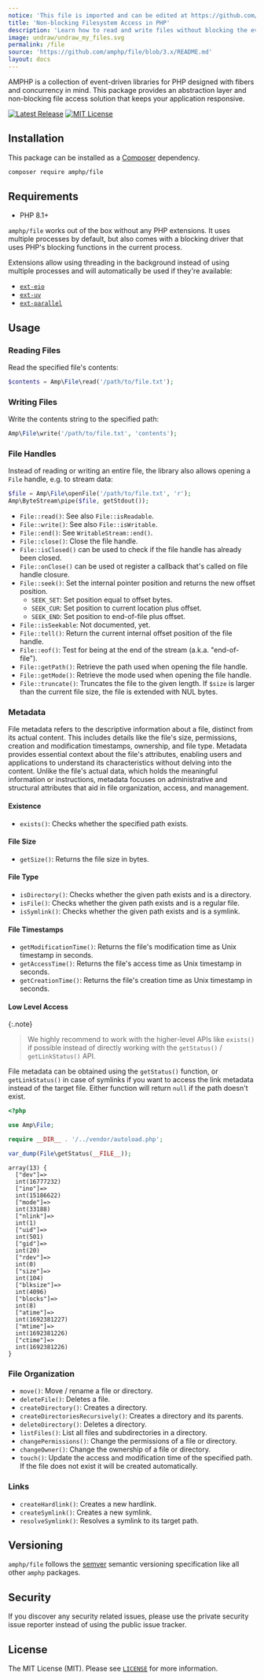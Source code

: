 ```yaml
---
notice: 'This file is imported and can be edited at https://github.com/amphp/file/blob/3.x/README.md'
title: 'Non-blocking Filesystem Access in PHP'
description: 'Learn how to read and write files without blocking the event loop.'
image: undraw/undraw_my_files.svg
permalink: /file
source: 'https://github.com/amphp/file/blob/3.x/README.md'
layout: docs
---
```

AMPHP is a collection of event-driven libraries for PHP designed with fibers and concurrency in mind.
This package provides an abstraction layer and non-blocking file access solution that keeps your application responsive.

[![Latest Release](https://img.shields.io/github/release/amphp/file.svg?style=flat-square)](https://github.com/amphp/file/releases)
[![MIT License](https://img.shields.io/badge/license-MIT-blue.svg?style=flat-square)](https://github.com/amphp/file/blob/3.x/LICENSE)

## Installation

This package can be installed as a [Composer](https://getcomposer.org/) dependency.

```bash
composer require amphp/file
```

## Requirements

- PHP 8.1+

`amphp/file` works out of the box without any PHP extensions.
It uses multiple processes by default, but also comes with a blocking driver that uses PHP's blocking functions in the current process.

Extensions allow using threading in the background instead of using multiple processes and will automatically be used if they're available:

- [`ext-eio`](https://pecl.php.net/package/eio)
- [`ext-uv`](https://github.com/amphp/ext-uv)
- [`ext-parallel`](https://github.com/krakjoe/parallel)

## Usage

### Reading Files

Read the specified file's contents:

```php
$contents = Amp\File\read('/path/to/file.txt');
```

### Writing Files

Write the contents string to the specified path:

```php
Amp\File\write('/path/to/file.txt', 'contents');
```

### File Handles

Instead of reading or writing an entire file, the library also allows opening a `File` handle, e.g. to stream data:

```php
$file = Amp\File\openFile('/path/to/file.txt', 'r');
Amp\ByteStream\pipe($file, getStdout());
```

 - `File::read()`: See also `File::isReadable`.
 - `File::write()`: See also `File::isWritable`.
 - `File::end()`: See `WritableStream::end()`.
 - `File::close()`: Close the file handle.
 - `File::isClosed()` can be used to check if the file handle has already been closed. 
 - `File::onClose()` can be used ot register a callback that's called on file handle closure.
 - `File::seek()`: Set the internal pointer position and returns the new offset position.
   - `SEEK_SET`: Set position equal to offset bytes.
   - `SEEK_CUR`: Set position to current location plus offset.
   - `SEEK_END`: Set position to end-of-file plus offset.
 - `File::isSeekable`: Not documented, yet.
 - `File::tell()`: Return the current internal offset position of the file handle.
 - `File::eof()`: Test for being at the end of the stream (a.k.a. "end-of-file").
 - `File::getPath()`: Retrieve the path used when opening the file handle.
 - `File::getMode()`: Retrieve the mode used when opening the file handle.
 - `File::truncate()`: Truncates the file to the given length. If `$size` is larger than the current file size, the file is extended with NUL bytes.

### Metadata

File metadata refers to the descriptive information about a file, distinct from its actual content. This includes details like the file's size, permissions, creation and modification timestamps, ownership, and file type. Metadata provides essential context about the file's attributes, enabling users and applications to understand its characteristics without delving into the content. Unlike the file's actual data, which holds the meaningful information or instructions, metadata focuses on administrative and structural attributes that aid in file organization, access, and management.

#### Existence

 - `exists()`: Checks whether the specified path exists.

#### File Size

 - `getSize()`: Returns the file size in bytes.

#### File Type

 - `isDirectory()`: Checks whether the given path exists and is a directory.
 - `isFile()`: Checks whether the given path exists and is a regular file.
 - `isSymlink()`: Checks whether the given path exists and is a symlink.

#### File Timestamps

 - `getModificationTime()`: Returns the file's modification time as Unix timestamp in seconds.
 - `getAccessTime()`: Returns the file's access time as Unix timestamp in seconds.
 - `getCreationTime()`: Returns the file's creation time as Unix timestamp in seconds.

#### Low Level Access

{:.note}
> We highly recommend to work with the higher-level APIs like `exists()` if possible instead of directly working with the `getStatus()` / `getLinkStatus()` API.

File metadata can be obtained using the `getStatus()` function, or `getLinkStatus()` in case of symlinks if you want to access the link metadata instead of the target file. Either function will return `null` if the path doesn't exist.

```php
<?php

use Amp\File;

require __DIR__ . '/../vendor/autoload.php';

var_dump(File\getStatus(__FILE__));
```

```plain
array(13) {
  ["dev"]=>
  int(16777232)
  ["ino"]=>
  int(15186622)
  ["mode"]=>
  int(33188)
  ["nlink"]=>
  int(1)
  ["uid"]=>
  int(501)
  ["gid"]=>
  int(20)
  ["rdev"]=>
  int(0)
  ["size"]=>
  int(104)
  ["blksize"]=>
  int(4096)
  ["blocks"]=>
  int(8)
  ["atime"]=>
  int(1692381227)
  ["mtime"]=>
  int(1692381226)
  ["ctime"]=>
  int(1692381226)
}
```

### File Organization

 - `move()`: Move / rename a file or directory.
 - `deleteFile()`: Deletes a file.
 - `createDirectory()`: Creates a directory.
 - `createDirectoriesRecursively()`: Creates a directory and its parents.
 - `deleteDirectory()`: Deletes a directory.
 - `listFiles()`: List all files and subdirectories in a directory.
 - `changePermissions()`: Change the permissions of a file or directory.
 - `changeOwner()`: Change the ownership of a file or directory.
 - `touch()`: Update the access and modification time of the specified path. If the file does not exist it will be created automatically.

### Links

 - `createHardlink()`: Creates a new hardlink.
 - `createSymlink()`: Creates a new symlink.
 - `resolveSymlink()`: Resolves a symlink to its target path.

## Versioning

`amphp/file` follows the [semver](https://semver.org/) semantic versioning specification like all other `amphp` packages.

## Security

If you discover any security related issues, please use the private security issue reporter instead of using the public issue tracker.

## License

The MIT License (MIT). Please see [`LICENSE`](./LICENSE) for more information.
